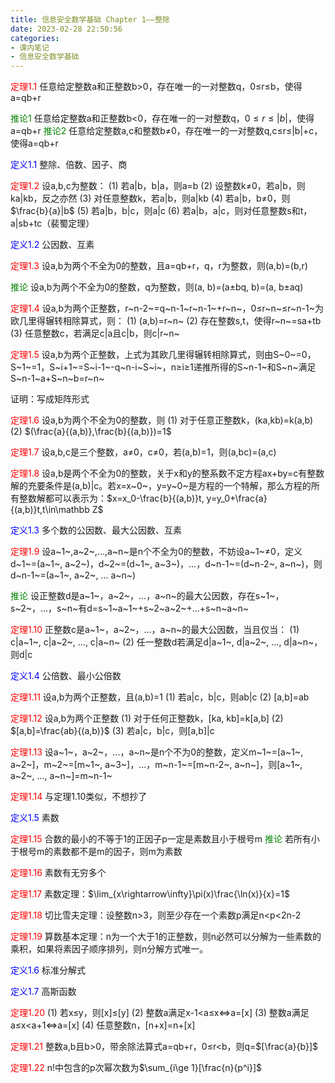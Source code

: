 ```yaml
---
title: 信息安全数学基础 Chapter 1——整除
date: 2023-02-28 22:50:56
categories:
- 课内笔记
- 信息安全数学基础
---
```

<font color=red>定理1.1</font> 任意给定整数a和正整数b>0，存在唯一的一对整数q，0≤r≤b，使得a=qb+r

<font color=green>推论1</font> 任意给定整数a和正整数b<0，存在唯一的一对整数q，$0\le r\le |b|$，使得a=qb+r
<font color=green>推论2</font> 任意给定整数a,c和整数b≠0，存在唯一的一对整数q,c≤r≤|b|+c，使得a=qb+r

<font color=blue>定义1.1</font> 整除、倍数、因子、商

<font color=red>定理1.2</font> 设a,b,c为整数：
(1) 若a|b，b|a，则a=b
(2) 设整数k≠0，若a|b，则ka|kb，反之亦然
(3) 对任意整数k，若a|b，则a|kb
(4) 若a|b，b≠0，则$\frac{b}{a}|b$
(5) 若a|b，b|c，则a|c
(6) 若a|b，a|c，则对任意整数s和t，a|sb+tc（裴蜀定理）

<font color=blue>定义1.2</font> 公因数、互素

<font color=red>定理1.3</font> 设a,b为两个不全为0的整数，且a=qb+r，q，r为整数，则(a,b)=(b,r)

<font color=green>推论</font> 设a,b为两个不全为0的整数，q为整数，则(a, b)=(a±bq, b)=(a, b±aq)

<font color=red>定理1.4</font> 设a,b为两个正整数，r~n-2~=q~n-1~r~n-1~+r~n~，0≤r~n~≤r~n-1~为欧几里得辗转相除算式，则：
(1) (a,b)=r~n~
(2) 存在整数s,t，使得r~n~=sa+tb
(3) 任意整数c，若满足c|a且c|b，则c|r~n~

<font color=red>定理1.5</font> 设a,b为两个正整数，上式为其欧几里得辗转相除算式，则由S~0~=0，S~1~=1，S~i+1~=S~i-1~-q~n-i~S~i~，n≥i≥1递推所得的S~n-1~和S~n~满足S~n-1~a+S~n~b=r~n~

证明：写成矩阵形式

<font color=red>定理1.6</font> 设a,b为两个不全为0的整数，则
(1) 对于任意正整数k，(ka,kb)=k(a,b)
(2) $(\frac{a}{(a,b)},\frac{b}{(a,b)})=1$

<font color=red>定理1.7</font> 设a,b,c是三个整数，a≠0，c≠0，若(a,b)=1，则(a,bc)=(a,c)

<font color=red>定理1.8</font> 设a,b是两个不全为0的整数，关于x和y的整系数不定方程ax+by=c有整数解的充要条件是(a,b)|c。若x=x~0~，y=y~0~是方程的一个特解，那么方程的所有整数解都可以表示为：$x=x_0-\frac{b}{(a,b)}t, y=y_0+\frac{a}{(a,b)}t,t\in\mathbb Z$

<font color=blue>定义1.3</font> 多个数的公因数、最大公因数、互素

<font color=red>定理1.9</font> 设a~1~,a~2~,...,a~n~是n个不全为0的整数，不妨设a~1~≠0，定义d~1~=(a~1~, a~2~)，d~2~=(d~1~, a~3~)，...，d~n-1~=(d~n-2~, a~n~)，则d~n-1~=(a~1~, a~2~, ... a~n~)

<font color=green>推论</font> 设正整数d是a~1~，a~2~，...，a~n~的最大公因数，存在s~1~，s~2~，...，s~n~有d=s~1~a~1~+s~2~a~2~+...+s~n~a~n~

<font color=red>定理1.10</font> 正整数c是a~1~，a~2~，...，a~n~的最大公因数，当且仅当：
(1) c|a~1~, c|a~2~, ..., c|a~n~
(2) 任一整数d若满足d|a~1~, d|a~2~, ..., d|a~n~，则d|c

<font color=blue>定义1.4</font> 公倍数、最小公倍数

<font color=red>定理1.11</font> 设a,b为两个正整数，且(a,b)=1
(1) 若a|c，b|c，则ab|c
(2) [a,b]=ab

<font color=red>定理1.12</font> 设a,b为两个正整数
(1) 对于任何正整数k，[ka, kb]=k[a,b]
(2) $[a,b]=\frac{ab}{(a,b)}$
(3) 若a|c，b|c，则[a,b]|c

<font color=red>定理1.13</font> 设a~1~，a~2~，...，a~n~是n个不为0的整数，定义m~1~=[a~1~, a~2~]，m~2~=[m~1~, a~3~]，...，m~n-1~=[m~n-2~, a~n~]，则[a~1~, a~2~, ..., a~n~]=m~n-1~

<font color=red>定理1.14</font> 与定理1.10类似，不想抄了

<font color=blue>定义1.5</font> 素数

<font color=red>定理1.15</font> 合数的最小的不等于1的正因子p一定是素数且小于根号m
<font color=green>推论</font> 若所有小于根号m的素数都不是m的因子，则m为素数

<font color=red>定理1.16</font> 素数有无穷多个

<font color=red>定理1.17</font> 素数定理：$\lim_{x\rightarrow\infty}\pi(x)\frac{\ln(x)}{x}=1$

<font color=red>定理1.18</font> 切比雪夫定理：设整数n>3，则至少存在一个素数p满足n<p<2n-2

<font color=red>定理1.19</font> 算数基本定理：n为一个大于1的正整数，则n必然可以分解为一些素数的乘积，如果将素因子顺序排列，则n分解方式唯一。

<font color=blue>定义1.6</font> 标准分解式

<font color=blue>定义1.7</font> 高斯函数

<font color=red>定理1.20</font>
(1) 若x≤y，则[x]≤[y]
(2) 整数a满足x-1<a≤x$\Leftrightarrow$a=[x]
(3) 整数a满足a≤x<a+1$\Leftrightarrow$a=[x]
(4) 任意整数n，[n+x]=n+[x]

<font color=red>定理1.21</font> 整数a,b且b>0，带余除法算式a=qb+r，0≤r<b，则q=$[\frac{a}{b}]$

<font color=red>定理1.22</font> n!中包含的p次幂次数为$\sum_{i\ge 1}[\frac{n}{p^i}]$


